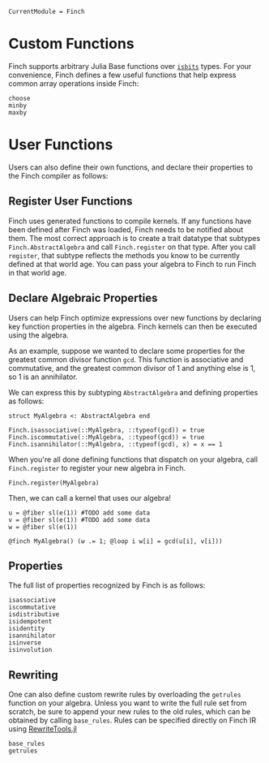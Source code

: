 ```@meta
CurrentModule = Finch
```

# Custom Functions

Finch supports arbitrary Julia Base functions over [`isbits`](@ref) types. For your convenience,
Finch defines a few useful functions that help express common array operations inside Finch:

```@docs
choose
minby
maxby
```

# User Functions

Users can also define their own functions, and declare their properties to the
Finch compiler as follows:

## Register User Functions

Finch uses generated functions to compile kernels. If any functions have been
defined after Finch was loaded, Finch needs to be notified about them. The most
correct approach is to create a trait datatype that subtypes
`Finch.AbstractAlgebra` and call `Finch.register` on that type. After you call
`register`, that subtype reflects the methods you know to be currently defined
at that world age. You can pass your algebra to Finch to run Finch in that world
age.

## Declare Algebraic Properties

Users can help Finch optimize expressions over new functions by declaring key
function properties in the algebra. Finch kernels can then be executed using the
algebra.

As an example, suppose we wanted to declare some properties for the greatest
common divisor function `gcd`. This function is associative and commutative, and
the greatest common divisor of 1 and anything else is 1, so 1 is an annihilator.

We can express this by subtyping `AbstractAlgebra` and defining properties as
follows:
```
struct MyAlgebra <: AbstractAlgebra end

Finch.isassociative(::MyAlgebra, ::typeof(gcd)) = true
Finch.iscommutative(::MyAlgebra, ::typeof(gcd)) = true
Finch.isannihilator(::MyAlgebra, ::typeof(gcd), x) = x == 1
```

When you're all done defining functions that dispatch on your algebra, call
`Finch.register` to register your new algebra in Finch.
```
Finch.register(MyAlgebra)
```

Then, we can call a kernel that uses our algebra!

```
u = @fiber sl(e(1)) #TODO add some data
v = @fiber sl(e(1)) #TODO add some data
w = @fiber sl(e(1))

@finch MyAlgebra() (w .= 1; @loop i w[i] = gcd(u[i], v[i]))
```

## Properties

The full list of properties recognized by Finch is as follows:

```@docs
isassociative
iscommutative
isdistributive
isidempotent
isidentity
isannihilator
isinverse
isinvolution
```

## Rewriting

One can also define custom rewrite rules by overloading the `getrules` function
on your algebra.  Unless you want to write the full rule set from scratch, be
sure to append your new rules to the old rules, which can be obtained by calling
`base_rules`. Rules can be specified directly on Finch IR using
[RewriteTools.jl](https://github.com/willow-ahrens/RewriteTools.jl)

```@docs
base_rules
getrules
```